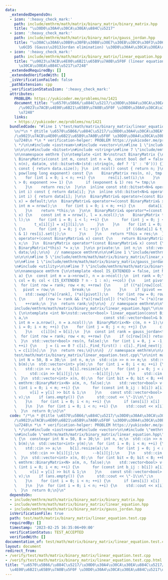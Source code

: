 ```yaml
---
data:
  _extendedDependsOn:
  - icon: ':heavy_check_mark:'
    path: include/emthrm/math/matrix/binary_matrix/binary_matrix.hpp
    title: "\u30D0\u30A4\u30CA\u30EA\u884C\u5217"
  - icon: ':heavy_check_mark:'
    path: include/emthrm/math/matrix/binary_matrix/gauss_jordan.hpp
    title: "\u30AC\u30A6\u30B9\u30FB\u30B8\u30E7\u30EB\u30C0\u30F3\u306E\u6D88\u53BB\
      \u6CD5 (Gauss\u2013Jordan elimination) \u30D0\u30A4\u30CA\u30EA\u884C\u5217\u7248"
  - icon: ':heavy_check_mark:'
    path: include/emthrm/math/matrix/binary_matrix/linear_equation.hpp
    title: "\u9023\u7ACB\u4E00\u6B21\u65B9\u7A0B\u5F0F (linear equation) \u30D0\u30A4\
      \u30CA\u30EA\u884C\u5217\u7248"
  _extendedRequiredBy: []
  _extendedVerifiedWith: []
  _isVerificationFailed: false
  _pathExtension: cpp
  _verificationStatusIcon: ':heavy_check_mark:'
  attributes:
    PROBLEM: https://yukicoder.me/problems/no/1421
    document_title: "\u6570\u5B66/\u884C\u5217/\u30D0\u30A4\u30CA\u30EA\u884C\u5217\
      /\u9023\u7ACB\u4E00\u6B21\u65B9\u7A0B\u5F0F \u30D0\u30A4\u30CA\u30EA\u884C\u5217\
      \u7248"
    links:
    - https://yukicoder.me/problems/no/1421
  bundledCode: "#line 1 \"test/math/matrix/binary_matrix/linear_equation.test.cpp\"\
    \n/*\n * @title \u6570\u5B66/\u884C\u5217/\u30D0\u30A4\u30CA\u30EA\u884C\u5217\
    /\u9023\u7ACB\u4E00\u6B21\u65B9\u7A0B\u5F0F \u30D0\u30A4\u30CA\u30EA\u884C\u5217\
    \u7248\n *\n * verification-helper: PROBLEM https://yukicoder.me/problems/no/1421\n\
    \ */\n\n#include <iostream>\n#include <vector>\n\n#line 1 \"include/emthrm/math/matrix/binary_matrix/binary_matrix.hpp\"\
    \n\n\n\n#include <bitset>\n#include <string>\n#line 7 \"include/emthrm/math/matrix/binary_matrix/binary_matrix.hpp\"\
    \n\nnamespace emthrm {\n\ntemplate <int N>\nstruct BinaryMatrix {\n  explicit\
    \ BinaryMatrix(const int m, const int n = N, const bool def = false)\n      :\
    \ n(n), data(m, std::bitset<N>(std::string(n, def ? '1' : '0'))) {}\n\n  int nrow()\
    \ const { return data.size(); }\n  int ncol() const { return n; }\n\n  BinaryMatrix\
    \ pow(long long exponent) const {\n    BinaryMatrix res(n, n), tmp = *this;\n\
    \    for (int i = 0; i < n; ++i) {\n      res[i].set(i);\n    }\n    for (; exponent\
    \ > 0; exponent >>= 1) {\n      if (exponent & 1) res *= tmp;\n      tmp *= tmp;\n\
    \    }\n    return res;\n  }\n\n  inline const std::bitset<N>& operator[](const\
    \ int i) const { return data[i]; }\n  inline std::bitset<N>& operator[](const\
    \ int i) { return data[i]; }\n\n  BinaryMatrix& operator=(const BinaryMatrix&\
    \ x) = default;\n\n  BinaryMatrix& operator+=(const BinaryMatrix& x) {\n    const\
    \ int m = nrow();\n    for (int i = 0; i < m; ++i) {\n      data[i] ^= x[i];\n\
    \    }\n    return *this;\n  }\n\n  BinaryMatrix& operator*=(const BinaryMatrix&\
    \ x) {\n    const int m = nrow(), l = x.ncol();\n    BinaryMatrix t_x(l, n), res(m,\
    \ l);\n    for (int i = 0; i < l; ++i) {\n      for (int j = 0; j < n; ++j) {\n\
    \        t_x[i][j] = x[j][i];\n      }\n    }\n    for (int i = 0; i < m; ++i)\
    \ {\n      for (int j = 0; j < l; ++j) {\n        if ((data[i] & t_x[j]).count()\
    \ & 1) res[i].set(j);\n      }\n    }\n    return *this = res;\n  }\n\n  BinaryMatrix\
    \ operator+(const BinaryMatrix& x) const {\n    return BinaryMatrix(*this) +=\
    \ x;\n  }\n  BinaryMatrix operator*(const BinaryMatrix& x) const {\n    return\
    \ BinaryMatrix(*this) *= x;\n  }\n\n private:\n  int n;\n  std::vector<std::bitset<N>>\
    \ data;\n};\n\n}  // namespace emthrm\n\n\n#line 1 \"include/emthrm/math/matrix/binary_matrix/linear_equation.hpp\"\
    \n\n\n\n#line 5 \"include/emthrm/math/matrix/binary_matrix/linear_equation.hpp\"\
    \n\n#line 1 \"include/emthrm/math/matrix/binary_matrix/gauss_jordan.hpp\"\n\n\n\
    \n#include <utility>\n\n#line 7 \"include/emthrm/math/matrix/binary_matrix/gauss_jordan.hpp\"\
    \n\nnamespace emthrm {\n\ntemplate <bool IS_EXTENDED = false, int N>\nint gauss_jordan(BinaryMatrix<N>*\
    \ a) {\n  const int m = a->nrow(), n = a->ncol();\n  int rank = 0;\n  for (int\
    \ col = 0; col < (IS_EXTENDED ? n - 1 : n); ++col) {\n    int pivot = -1;\n  \
    \  for (int row = rank; row < m; ++row) {\n      if ((*a)[row][col]) {\n     \
    \   pivot = row;\n        break;\n      }\n    }\n    if (pivot == -1) continue;\n\
    \    std::swap((*a)[rank], (*a)[pivot]);\n    for (int row = 0; row < m; ++row)\
    \ {\n      if (row != rank && (*a)[row][col]) (*a)[row] ^= (*a)[rank];\n    }\n\
    \    ++rank;\n  }\n  return rank;\n}\n\n}  // namespace emthrm\n\n\n#line 8 \"\
    include/emthrm/math/matrix/binary_matrix/linear_equation.hpp\"\n\nnamespace emthrm\
    \ {\n\ntemplate <int N>\nstd::vector<bool> linear_equation(const BinaryMatrix<N>&\
    \ a,\n                                  const std::vector<bool>& b) {\n  const\
    \ int m = a.nrow(), n = a.ncol();\n  BinaryMatrix<N> c(m, n + 1);\n  for (int\
    \ i = 0; i < m; ++i) {\n    for (int j = 0; j < n; ++j) {\n      c[i][j] = a[i][j];\n\
    \    }\n    c[i][n] = b[i];\n  }\n  const int rank = gauss_jordan<true>(&c);\n\
    \  for (int row = rank; row < m; ++row) {\n    if (c[row][n]) return std::vector<bool>{};\n\
    \  }\n  std::vector<bool> res(n, false);\n  for (int i = 0, j = -1; i < rank;\
    \ ++i) {\n    j = (i == 0 ? c[i]._Find_first() : c[i]._Find_next(j));\n    res[j]\
    \ = c[i][n];\n  }\n  return res;\n}\n\n}  // namespace emthrm\n\n\n#line 12 \"\
    test/math/matrix/binary_matrix/linear_equation.test.cpp\"\n\nint main() {\n  constexpr\
    \ int N = 50, B = 30;\n  int n, m;\n  std::cin >> n >> m;\n  std::vector<std::vector<int>>\
    \ b(m);\n  std::vector<int> y(m);\n  for (int i = 0; i < m; ++i) {\n    int a;\n\
    \    std::cin >> a;\n    b[i].resize(a);\n    for (int j = 0; j < a; ++j) {\n\
    \      std::cin >> b[i][j];\n      --b[i][j];\n    }\n    std::cin >> y[i];\n\
    \  }\n  std::vector<int> x(n, 0);\n  for (int bit = 0; bit < B; ++bit) {\n   \
    \ emthrm::BinaryMatrix<N> a(m, n, false);\n    std::vector<bool> v(m);\n    for\
    \ (int i = 0; i < m; ++i) {\n      for (const int b_ij : b[i]) a[i].set(b_ij);\n\
    \      v[i] = y[i] >> bit & 1;\n    }\n    const std::vector<bool> ans = emthrm::linear_equation(a,\
    \ v);\n    if (ans.empty()) {\n      std::cout << \"-1\\n\";\n      return 0;\n\
    \    }\n    for (int i = 0; i < n; ++i) {\n      if (ans[i]) x[i] |= 1 << bit;\n\
    \    }\n  }\n  for (int i = 0; i < n; ++i) {\n    std::cout << x[i] << '\\n';\n\
    \  }\n  return 0;\n}\n"
  code: "/*\n * @title \u6570\u5B66/\u884C\u5217/\u30D0\u30A4\u30CA\u30EA\u884C\u5217\
    /\u9023\u7ACB\u4E00\u6B21\u65B9\u7A0B\u5F0F \u30D0\u30A4\u30CA\u30EA\u884C\u5217\
    \u7248\n *\n * verification-helper: PROBLEM https://yukicoder.me/problems/no/1421\n\
    \ */\n\n#include <iostream>\n#include <vector>\n\n#include \"emthrm/math/matrix/binary_matrix/binary_matrix.hpp\"\
    \n#include \"emthrm/math/matrix/binary_matrix/linear_equation.hpp\"\n\nint main()\
    \ {\n  constexpr int N = 50, B = 30;\n  int n, m;\n  std::cin >> n >> m;\n  std::vector<std::vector<int>>\
    \ b(m);\n  std::vector<int> y(m);\n  for (int i = 0; i < m; ++i) {\n    int a;\n\
    \    std::cin >> a;\n    b[i].resize(a);\n    for (int j = 0; j < a; ++j) {\n\
    \      std::cin >> b[i][j];\n      --b[i][j];\n    }\n    std::cin >> y[i];\n\
    \  }\n  std::vector<int> x(n, 0);\n  for (int bit = 0; bit < B; ++bit) {\n   \
    \ emthrm::BinaryMatrix<N> a(m, n, false);\n    std::vector<bool> v(m);\n    for\
    \ (int i = 0; i < m; ++i) {\n      for (const int b_ij : b[i]) a[i].set(b_ij);\n\
    \      v[i] = y[i] >> bit & 1;\n    }\n    const std::vector<bool> ans = emthrm::linear_equation(a,\
    \ v);\n    if (ans.empty()) {\n      std::cout << \"-1\\n\";\n      return 0;\n\
    \    }\n    for (int i = 0; i < n; ++i) {\n      if (ans[i]) x[i] |= 1 << bit;\n\
    \    }\n  }\n  for (int i = 0; i < n; ++i) {\n    std::cout << x[i] << '\\n';\n\
    \  }\n  return 0;\n}\n"
  dependsOn:
  - include/emthrm/math/matrix/binary_matrix/binary_matrix.hpp
  - include/emthrm/math/matrix/binary_matrix/linear_equation.hpp
  - include/emthrm/math/matrix/binary_matrix/gauss_jordan.hpp
  isVerificationFile: true
  path: test/math/matrix/binary_matrix/linear_equation.test.cpp
  requiredBy: []
  timestamp: '2023-02-25 16:35:06+09:00'
  verificationStatus: TEST_ACCEPTED
  verifiedWith: []
documentation_of: test/math/matrix/binary_matrix/linear_equation.test.cpp
layout: document
redirect_from:
- /verify/test/math/matrix/binary_matrix/linear_equation.test.cpp
- /verify/test/math/matrix/binary_matrix/linear_equation.test.cpp.html
title: "\u6570\u5B66/\u884C\u5217/\u30D0\u30A4\u30CA\u30EA\u884C\u5217/\u9023\u7ACB\
  \u4E00\u6B21\u65B9\u7A0B\u5F0F \u30D0\u30A4\u30CA\u30EA\u884C\u5217\u7248"
---
```

